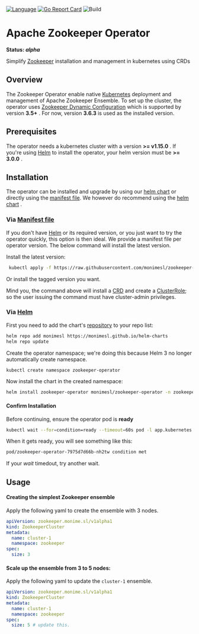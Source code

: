 [![Language](https://img.shields.io/badge/Language-Go-blue)](https://golang.org/)
[![Go Report Card](https://goreportcard.com/badge/github.com/monimesl/zookeeper-operator)](https://goreportcard.com/report/github.com/monimesl/zookeeper-operator)
![Build](https://github.com/monimesl/zookeeper-operator/workflows/Build/badge.svg)

# Apache Zookeeper Operator

**Status: *alpha***

Simplify [Zookeeper](https://zookeeper.apache.org/) installation and management in kubernetes using CRDs

## Overview

The Zookeeper Operator enable native [Kubernetes](https://kubernetes.io/) deployment and management of Apache Zookeeper
Ensemble. To set up the cluster, the operator
uses [Zookeeper Dynamic Configuration](https://zookeeper.apache.org/doc/current/zookeeperReconfig.html) which is
supported by version __3.5+__ . For now, version __3.6.3__ is used as the installed version.

## Prerequisites

The operator needs a kubernetes cluster with a version __>= v1.15.0__ . If you're using [Helm](https://helm.sh/) to
install the operator, your helm version must be __>= 3.0.0__ .

## Installation

The operator can be installed and upgrade by using
our [helm chart](https://github.com/monimesl/zookeeper-operator/tree/main/deployments/charts)
or directly using
the [manifest file](https://github.com/monimesl/zookeeper-operator/blob/main/deployments/operator-manifest.yaml). We
however do recommend using the [helm chart](https://github.com/monimesl/zookeeper-operator/tree/main/deployments/charts)
.

### Via [Manifest file](https://github.com/monimesl/zookeeper-operator/blob/main/deployments/operator-manifest.yaml)

If you don't have [Helm](https://helm.sh/) or its required version, or you just want to try the operator quickly, this
option is then ideal. We provide a manifest file per operator version. The below command will install the latest
version.

Install the latest version:

```bash
 kubectl apply -f https://raw.githubusercontent.com/monimesl/zookeeper-operator/main/deployments/operator-manifest.yaml
```

Or install the tagged version you want.

Mind you, the command above will install
a [CRD](https://kubernetes.io/docs/concepts/extend-kubernetes/api-extension/custom-resources/)
and create a [ClusterRole](https://kubernetes.io/docs/concepts/extend-kubernetes/api-extension/custom-resources/); so
the user issuing the command must have cluster-admin privileges.

### Via [Helm](https://helm.sh/)

First you need to add the chart's [repository](https://monimesl.github.io/helm-charts/) to your repo list:

```bash
helm repo add monimesl https://monimesl.github.io/helm-charts
helm repo update
```

Create the operator namespace; we're doing this because Helm 3 no longer automatically create namespace.

```bash
kubectl create namespace zookeeper-operator
```

Now install the chart in the created namespace:

```bash
helm install zookeeper-operator monimesl/zookeeper-operator -n zookeeper-operator
```

#### Confirm Installation

Before continuing, ensure the operator pod is __ready__

```bash
kubectl wait --for=condition=ready --timeout=60s pod -l app.kubernetes.io/name=zookeeper-operator -n zookeeper-operator
```

When it gets ready, you will see something like this:

```bash
pod/zookeeper-operator-7975d7d66b-nh2tw condition met
```

If your _wait_ timedout, try another wait.

## Usage

#### Creating the simplest Zookeeper ensemble

Apply the following yaml to create the ensemble with 3 nodes.

```yaml
apiVersion: zookeeper.monime.sl/v1alpha1
kind: ZookeeperCluster
metadata:
  name: cluster-1
  namespace: zookeeper
spec:
  size: 3
```

#### Scale up the ensemble from 3 to 5 nodes:

Apply the following yaml to update the `cluster-1` ensemble.

```yaml
apiVersion: zookeeper.monime.sl/v1alpha1
kind: ZookeeperCluster
metadata:
  name: cluster-1
  namespace: zookeeper
spec:
  size: 5 # update this.
```
